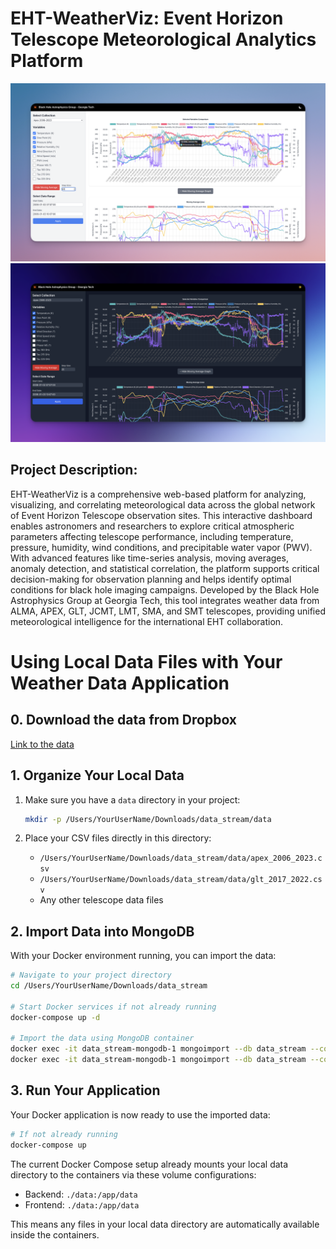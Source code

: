# EHT-WeatherViz: Event Horizon Telescope Meteorological Analytics Platform

![Light Theme Screenshot](frontend/src/assets/weather-viz-light.png)
![Dark Theme Screenshot](frontend/src/assets/weather-viz-dark.png)

## Project Description:
EHT-WeatherViz is a comprehensive web-based platform for analyzing, visualizing, and correlating meteorological data across the global network of Event Horizon Telescope observation sites. This interactive dashboard enables astronomers and researchers to explore critical atmospheric parameters affecting telescope performance, including temperature, pressure, humidity, wind conditions, and precipitable water vapor (PWV). With advanced features like time-series analysis, moving averages, anomaly detection, and statistical correlation, the platform supports critical decision-making for observation planning and helps identify optimal conditions for black hole imaging campaigns. Developed by the Black Hole Astrophysics Group at Georgia Tech, this tool integrates weather data from ALMA, APEX, GLT, JCMT, LMT, SMA, and SMT telescopes, providing unified meteorological intelligence for the international EHT collaboration.

# Using Local Data Files with Your Weather Data Application

## 0. Download the data from Dropbox
[Link to the data](https://www.dropbox.com/scl/fo/2l79uaowcjhavr4hn73fp/ABHqy4L6aoGiO6_ZT_WPw3c?rlkey=dtm9rs6xpsmioo2qz27q9ui9u&st=3zg395x3&dl=0)

## 1. Organize Your Local Data

1. Make sure you have a `data` directory in your project:
   ```bash
   mkdir -p /Users/YourUserName/Downloads/data_stream/data
   ```

2. Place your CSV files directly in this directory:
   - `/Users/YourUserName/Downloads/data_stream/data/apex_2006_2023.csv`
   - `/Users/YourUserName/Downloads/data_stream/data/glt_2017_2022.csv`
   - Any other telescope data files

## 2. Import Data into MongoDB

With your Docker environment running, you can import the data:

```bash
# Navigate to your project directory
cd /Users/YourUserName/Downloads/data_stream

# Start Docker services if not already running
docker-compose up -d

# Import the data using MongoDB container
docker exec -it data_stream-mongodb-1 mongoimport --db data_stream --collection apex_2006_2023 --type csv --file /app/data/apex_2006_2023.csv --headerline
docker exec -it data_stream-mongodb-1 mongoimport --db data_stream --collection glt_2017_2022 --type csv --file /app/data/glt_2017_2022.csv --headerline
```

## 3. Run Your Application

Your Docker application is now ready to use the imported data:

```bash
# If not already running
docker-compose up
```

The current Docker Compose setup already mounts your local data directory to the containers via these volume configurations:

- Backend: `./data:/app/data`
- Frontend: `./data:/app/data` 

This means any files in your local data directory are automatically available inside the containers.
